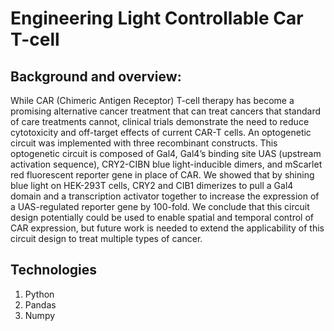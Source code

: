 # Engineering Light Controllable Car T-cell

## Background and overview: 
While CAR (Chimeric Antigen Receptor) T-cell therapy has become a promising alternative cancer treatment that can treat cancers that standard of care treatments cannot, clinical trials demonstrate the need to reduce cytotoxicity and off-target effects of current CAR-T cells. An optogenetic circuit was implemented with three recombinant constructs. This optogenetic circuit is composed of Gal4, Gal4’s binding site UAS (upstream activation sequence), CRY2-CIBN blue light-inducible dimers, and mScarlet red fluorescent reporter gene in place of CAR. We showed that by shining blue light on HEK-293T cells, CRY2 and CIB1 dimerizes to pull a Gal4 domain and a transcription activator together to increase the expression of a UAS-regulated reporter gene by 100-fold. We conclude that this circuit design potentially could be used to enable spatial and temporal control of CAR expression, but future work is needed to extend the applicability of this
circuit design to treat multiple types of cancer.

## Technologies
1. Python
2. Pandas 
3. Numpy 